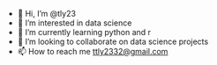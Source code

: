 - 👋 Hi, I’m @tly23
- 👀 I’m interested in data science
- 🌱 I’m currently learning python and r
- 💞️ I’m looking to collaborate on data science projects
- 📫 How to reach me ttly2332@gmail.com

<!---
tly23/tly23 is a ✨ special ✨ repository because its `README.md` (this file) appears on your GitHub profile.
You can click the Preview link to take a look at your changes.
--->
